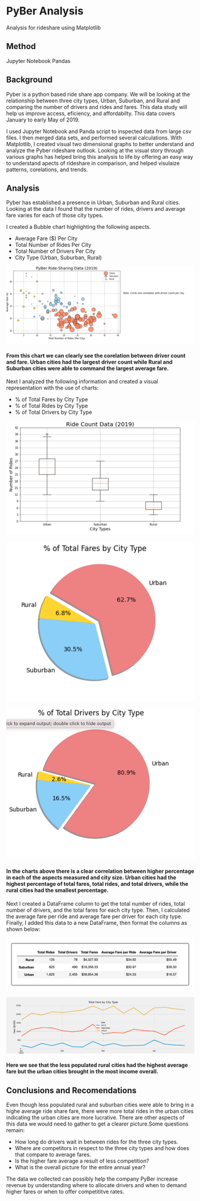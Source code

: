 # PyBer Analysis
Analysis for rideshare using Matplotlib

## Method
Jupyter Notebook
Pandas

## Background

Pyber is a python based ride share app company. We will be looking at the relationship between three city types, Urban, Suburban, and Rural and comparing the number of drivers and rides and fares. This data study will help us improve access, eficiency, and affordabilty. This data covers January to early May of 2019. 

I used Jupyter Notebook and Panda script to inspected data from large csv files. I then merged data sets, and performed several calculations. With Matplotlib, I created visual two dimensional graphs to better understand and analyze the Pyber rideshare outlook. Looking at the visual story through various graphs has helped bring this analysis to life by offering an easy way to understand apects of rideshare in comparison, and helped visulaize patterns, corelations, and trends.  


## Analysis

Pyber has established a presence in Urban, Suburban and Rural cities. Looking at the data I found that the number of rides, drivers and average fare varies for each of those city types.

I created a Bubble chart highlighting the following aspects. 
* Average Fare ($) Per City
* Total Number of Rides Per City
* Total Number of Drivers Per City
* City Type (Urban, Suburban, Rural)

![bubble_1](https://github.com/Solrys/PyBer_Analysis/blob/main/resources/Screen%20Shot%202020-12-20%20at%208.28.32%20PM.png)

#### From this chart we can clearly see the corelation between driver count and fare. Urban cities had the largest driver count while Rural and Suburban cities were able to command the largest average fare. 


Next I analyzed the following information and created a visual representation with the use of charts:
* % of Total Fares by City Type
* % of Total Rides by City Type
* % of Total Drivers by City Type

![plot](https://github.com/Solrys/PyBer_Analysis/blob/main/resources/Screen%20Shot%202020-12-20%20at%208.29.09%20PM.png)


![pie1](https://github.com/Solrys/PyBer_Analysis/blob/main/resources/Screen%20Shot%202020-12-20%20at%208.29.42%20PM.png)


![pie ](https://github.com/Solrys/PyBer_Analysis/blob/main/resources/Screen%20Shot%202020-12-20%20at%208.30.20%20PM.png)

#### In the charts above there is a clear correlation between higher percentage in each of the aspects measured and city size. Urban cities had the highest percentage of total fares, total rides, and total drivers, while the rural cities had the smallest percentage.  

Next I created a DataFrame column to get the total number of rides, total number of drivers, and the total fares for each city type. Then, I calculated the average fare per ride and average fare per driver for each city type. Finally, I added this data to a new DataFrame, then format the columns as shown below:

![Columns](https://github.com/Solrys/PyBer_Analysis/blob/main/resources/Screen%20Shot%202020-12-20%20at%209.29.43%20PM.png)

![line](https://github.com/Solrys/PyBer_Analysis/blob/main/analysis/PyBer_fare_summary.png)

#### Here we see that the less populated rural cities had the highest average fare but the urban cities brought in the most income overall. 








## Conclusions and Recomendations
Even though less populated rural and suburban cities were able to bring in a highe average ride share fare, there were more total rides in the urban cities indicating the urban cities are more lucrative. There are other aspects of this data we would need to gather to get a clearer picture.Some questions remain:
* How long do drivers wait in between rides for the three city types. 
* Where are competitors in respect to the three city types and how does that compare to average fares. 
* Is the higher fare average a result of less competition?
* What is the overall picture for the entire annual year?

The data we collected can possibly help the company PyBer increase revenue by understanding where to allocate drivers and when to demand higher fares or when to offer competititve rates. 



